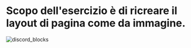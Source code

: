 # Scopo dell'esercizio è di ricreare il layout di pagina come da immagine.

![discord_blocks](https://github.com/MatteoSanson/htmlcss-struttura-discord/assets/128544980/cd7fa63b-4e14-44cb-bbae-f6e4c1475eef)